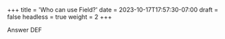 +++
title = 'Who can use Field?'
date = 2023-10-17T17:57:30-07:00
draft = false
headless = true
weight = 2
+++

Answer DEF
